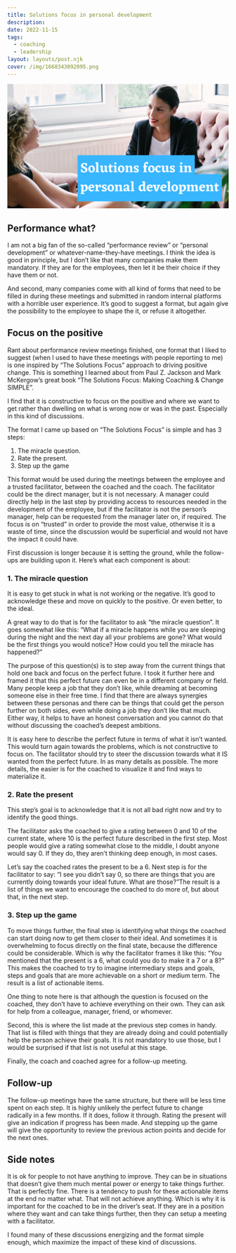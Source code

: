 ```yaml
---
title: Solutions focus in personal development
description: 
date: 2022-11-15
tags:
  - coaching
  - leadership
layout: layouts/post.njk
cover: /img/1668343092095.png
---
```


![](/img/1668343092095.png)

## Performance what?

I am not a big fan of the so-called “performance review” or “personal development” or whatever-name-they-have meetings. I think the idea is good in principle, but I don’t like that many companies make them mandatory. If they are for the employees, then let it be their choice if they have them or not.

And second, many companies come with all kind of forms that need to be filled in during these meetings and submitted in random internal platforms with a horrible user experience. It’s good to suggest a format, but again give the possibility to the employee to shape the it, or refuse it altogether.

## Focus on the positive

Rant about performance review meetings finished, one format that I liked to suggest (when I used to have these meetings with people reporting to me) is one inspired by “The Solutions Focus” approach to driving positive change. This is something I learned about from Paul Z. Jackson and Mark McKergow’s great book “The Solutions Focus: Making Coaching & Change SIMPLE”.

I find that it is constructive to focus on the positive and where we want to get rather than dwelling on what is wrong now or was in the past. Especially in this kind of discussions.

The format I came up based on “The Solutions Focus” is simple and has 3 steps:

1. The miracle question.
2. Rate the present.
3. Step up the game

This format would be used during the meetings between the employee and a trusted facilitator, between the coached and the coach. The facilitator could be the direct manager, but it is not necessary. A manager could directly help in the last step by providing access to resources needed in the development of the employee, but if the facilitator is not the person’s manager, help can be requested from the manager later on, if required. The focus is on “trusted” in order to provide the most value, otherwise it is a waste of time, since the discussion would be superficial and would not have the impact it could have.

First discussion is longer because it is setting the ground, while the follow-ups are building upon it. Here’s what each component is about:

### 1. The miracle question

It is easy to get stuck in what is not working or the negative. It’s good to acknowledge these and move on quickly to the positive. Or even better, to the ideal.

A great way to do that is for the facilitator to ask “the miracle question”. It goes somewhat like this: “What if a miracle happens while you are sleeping during the night and the next day all your problems are gone? What would be the first things you would notice? How could you tell the miracle has happened?”

The purpose of this question(s) is to step away from the current things that hold one back and focus on the perfect future. I took it further here and framed it that this perfect future can even be in a different company or field. Many people keep a job that they don’t like, while dreaming at becoming someone else in their free time. I find that there are always synergies between these personas and there can be things that could get the person further on both sides, even while doing a job they don’t like that much. Either way, it helps to have an honest conversation and you cannot do that without discussing the coached’s deepest ambitions.

It is easy here to describe the perfect future in terms of what it isn’t wanted. This would turn again towards the problems, which is not constructive to focus on. The facilitator should try to steer the discussion towards what it IS wanted from the perfect future. In as many details as possible. The more details, the easier is for the coached to visualize it and find ways to materialize it.

### 2. Rate the present

This step’s goal is to acknowledge that it is not all bad right now and try to identify the good things. 

The facilitator asks the coached to give a rating between 0 and 10 of the current state, where 10 is the perfect future described in the first step. Most people would give a rating somewhat close to the middle, I doubt anyone would say 0. If they do, they aren’t thinking deep enough, in most cases. 

Let’s say the coached rates the present to be a 6. Next step is for the facilitator to say: “I see you didn’t say 0, so there are things that you are currently doing towards your ideal future. What are those?”The result is a list of things we want to encourage the coached to do more of, but about that, in the next step.

### 3. Step up the game

To move things further, the final step is identifying what things the coached can start doing now to get them closer to their ideal. And sometimes it is overwhelming to focus directly on the final state, because the difference could be considerable. Which is why the facilitator frames it like this: “You mentioned that the present is a 6, what could you do to make it a 7 or a 8?” This makes the coached to try to imagine intermediary steps and goals, steps and goals that are more achievable on a short or medium term. The result is a list of actionable items.

One thing to note here is that although the question is focused on the coached, they don’t have to achieve everything on their own. They can ask for help from a colleague, manager, friend, or whomever. 

Second, this is where the list made at the previous step comes in handy. That list is filled with things that they are already doing and could potentially help the person achieve their goals. It is not mandatory to use those, but I would be surprised if that list is not useful at this stage.

Finally, the coach and coached agree for a follow-up meeting. 

## Follow-up

The follow-up meetings have the same structure, but there will be less time spent on each step. It is highly unlikely the perfect future to change radically in a few months. If it does, follow it through. Rating the present will give an indication if progress has been made. And stepping up the game will give the opportunity to review the previous action points and decide for the next ones.

## Side notes

It is ok for people to not have anything to improve. They can be in situations that doesn’t give them much mental power or energy to take things further. That is perfectly fine. There is a tendency to push for these actionable items at the end no matter what. That will not achieve anything. Which is why it is important for the coached to be in the driver’s seat. If they are in a position where they want and can take things further, then they can setup a meeting with a facilitator.

I found many of these discussions energizing and the format simple enough, which maximize the impact of these kind of discussions.